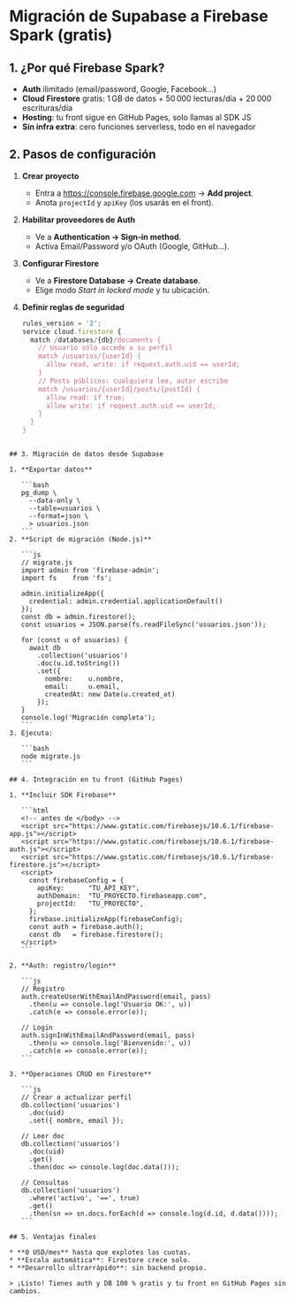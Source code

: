 # Migración de Supabase a Firebase Spark (gratis)

## 1. ¿Por qué Firebase Spark?  
- **Auth** ilimitado (email/password, Google, Facebook…)  
- **Cloud Firestore** gratis: 1 GB de datos + 50 000 lecturas/día + 20 000 escrituras/día  
- **Hosting**: tu front sigue en GitHub Pages, solo llamas al SDK JS  
- **Sin infra extra**: cero funciones serverless, todo en el navegador  

## 2. Pasos de configuración

1. **Crear proyecto**  
   - Entra a https://console.firebase.google.com → **Add project**.  
   - Anota `projectId` y `apiKey` (los usarás en el front).

2. **Habilitar proveedores de Auth**  
   - Ve a **Authentication → Sign‑in method**.  
   - Activa Email/Password y/o OAuth (Google, GitHub…).

3. **Configurar Firestore**  
   - Ve a **Firestore Database → Create database**.  
   - Elige modo _Start in locked mode_ y tu ubicación.

4. **Definir reglas de seguridad**  
   ```js
   rules_version = '2';
   service cloud.firestore {
     match /databases/{db}/documents {
       // Usuario sólo accede a su perfil
       match /usuarios/{userId} {
         allow read, write: if request.auth.uid == userId;
       }
       // Posts públicos: cualquiera lee, autor escribe
       match /usuarios/{userId}/posts/{postId} {
         allow read: if true;
         allow write: if request.auth.uid == userId;
       }
     }
   }
````

## 3. Migración de datos desde Supabase

1. **Exportar datos**

   ```bash
   pg_dump \
     --data-only \
     --table=usuarios \
     --format=json \
     > usuarios.json
   ```
2. **Script de migración (Node.js)**

   ```js
   // migrate.js
   import admin from 'firebase-admin';
   import fs    from 'fs';

   admin.initializeApp({
     credential: admin.credential.applicationDefault()
   });
   const db = admin.firestore();
   const usuarios = JSON.parse(fs.readFileSync('usuarios.json'));

   for (const u of usuarios) {
     await db
       .collection('usuarios')
       .doc(u.id.toString())
       .set({
         nombre:    u.nombre,
         email:     u.email,
         createdAt: new Date(u.created_at)
       });
   }
   console.log('Migración completa');
   ```
3. Ejecuta:

   ```bash
   node migrate.js
   ```

## 4. Integración en tu front (GitHub Pages)

1. **Incluir SDK Firebase**

   ```html
   <!-- antes de </body> -->
   <script src="https://www.gstatic.com/firebasejs/10.6.1/firebase-app.js"></script>
   <script src="https://www.gstatic.com/firebasejs/10.6.1/firebase-auth.js"></script>
   <script src="https://www.gstatic.com/firebasejs/10.6.1/firebase-firestore.js"></script>
   <script>
     const firebaseConfig = {
       apiKey:      "TU_API_KEY",
       authDomain:  "TU_PROYECTO.firebaseapp.com",
       projectId:   "TU_PROYECTO",
     };
     firebase.initializeApp(firebaseConfig);
     const auth = firebase.auth();
     const db   = firebase.firestore();
   </script>
   ```

2. **Auth: registro/login**

   ```js
   // Registro
   auth.createUserWithEmailAndPassword(email, pass)
     .then(u => console.log('Usuario OK:', u))
     .catch(e => console.error(e));

   // Login
   auth.signInWithEmailAndPassword(email, pass)
     .then(u => console.log('Bienvenido:', u))
     .catch(e => console.error(e));
   ```

3. **Operaciones CRUD en Firestore**

   ```js
   // Crear o actualizar perfil
   db.collection('usuarios')
     .doc(uid)
     .set({ nombre, email });

   // Leer doc
   db.collection('usuarios')
     .doc(uid)
     .get()
     .then(doc => console.log(doc.data()));

   // Consultas
   db.collection('usuarios')
     .where('activo', '==', true)
     .get()
     .then(sn => sn.docs.forEach(d => console.log(d.id, d.data())));
   ```

## 5. Ventajas finales

* **0 USD/mes** hasta que explotes las cuotas.
* **Escala automática**: Firestore crece solo.
* **Desarrollo ultrarrápido**: sin backend propio.

> ¡Listo! Tienes auth y DB 100 % gratis y tu front en GitHub Pages sin cambios.
